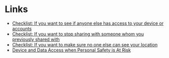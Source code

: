 # Links
- [Checklist: If you want to see if anyone else has access to your device or accounts](https://support.apple.com/en-us/HT212021)
- [Checklist: If you want to stop sharing with someone whom you previously shared with](https://support.apple.com/en-us/HT212022)
- [Checklist: If you want to make sure no one else can see your location](https://support.apple.com/en-us/HT212023)
- [Device and Data Access when Personal Safety is At Risk](https://manuals.info.apple.com/MANUALS/1000/MA1976/en_US/device-and-data-access-when-personal-safety-is-at-risk.pdf)
